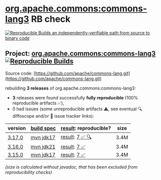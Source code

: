 [org.apache.commons:commons-lang3](https://central.sonatype.com/artifact/org.apache.commons/commons-lang3/versions) RB check
=======

[![Reproducible Builds](https://reproducible-builds.org/images/logos/rb.svg) an independently-verifiable path from source to binary code](https://reproducible-builds.org/)

## Project: [org.apache.commons:commons-lang3](https://central.sonatype.com/artifact/org.apache.commons/commons-lang3/versions) [![Reproducible Builds](https://img.shields.io/endpoint?url=https://raw.githubusercontent.com/jvm-repo-rebuild/reproducible-central/master/content/org/apache/commons/commons-lang3/badge.json)](https://github.com/jvm-repo-rebuild/reproducible-central/blob/master/content/org/apache/commons/commons-lang3/README.md)

Source code: [https://github.com/apache/commons-lang.git](https://github.com/apache/commons-lang.git)

rebuilding **3 releases** of org.apache.commons:commons-lang3:
- **3** releases were found successfully **fully reproducible** (100% reproducible artifacts :white_check_mark:),
- 0 had issues (some unreproducible artifacts :warning:, see eventual :mag: diffoscope and/or :memo: issue tracker links):

| version | [build spec](/BUILDSPEC.md) | [result](https://reproducible-builds.org/docs/jvm/): reproducible? | size |
| -- | --------- | ------ | -- |
| [3.17.0](https://central.sonatype.com/artifact/org.apache.commons/commons-lang3/3.17.0/pom) | [mvn jdk17](commons-lang3-3.17.0.buildspec) | [result](commons-lang3-3.17.0.buildinfo): [7 :white_check_mark: ](commons-lang3-3.17.0.buildcompare) [:mag:](commons-lang3-3.17.0.diffoscope) | 3.4M |
| [3.16.0](https://central.sonatype.com/artifact/org.apache.commons/commons-lang3/3.16.0/pom) | [mvn jdk21](commons-lang3-3.16.0.buildspec) | [result](commons-lang3-3.16.0.buildinfo): [7 :white_check_mark: ](commons-lang3-3.16.0.buildcompare) | 3.4M |
| [3.15.0](https://central.sonatype.com/artifact/org.apache.commons/commons-lang3/3.15.0/pom) | [mvn jdk17](commons-lang3-3.15.0.buildspec) | [result](commons-lang3-3.15.0.buildinfo): [7 :white_check_mark: ](commons-lang3-3.15.0.buildcompare) | 3.4M |

<i>(size is calculated without javadoc, that has been excluded from reproducibility checks)</i>
